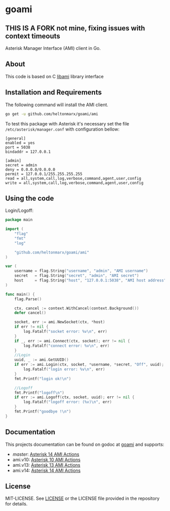 goami
=====
## THIS IS A FORK not mine, fixing issues with context timeouts

Asterisk Manager Interface (AMI) client in Go.

## About
This code is based on C [libami](http://sourceforge.net/projects/amsuite/files/libami/) library interface

## Installation and Requirements

The following command will install the AMI client.

```sh
go get -u github.com/heltonmarx/goami/ami
```

To test this package with Asterisk it's necessary set the file `/etc/asterisk/manager.conf` with configuration bellow:

    [general]
    enabled = yes
    port = 5038
    bindaddr = 127.0.0.1

    [admin]
    secret = admin
    deny = 0.0.0.0/0.0.0.0
    permit = 127.0.0.1/255.255.255.255
    read = all,system,call,log,verbose,command,agent,user,config
    write = all,system,call,log,verbose,command,agent,user,config

## Using the code

Login/Logoff:
```Go
package main

import (
	"flag"
	"fmt"
	"log"

	"github.com/heltonmarx/goami/ami"
)

var (
	username = flag.String("username", "admin", "AMI username")
	secret   = flag.String("secret", "admin", "AMI secret")
	host     = flag.String("host", "127.0.0.1:5038", "AMI host address")
)

func main() {
	flag.Parse()

	ctx, cancel := context.WithCancel(context.Background())
	defer cancel()

	socket, err := ami.NewSocket(ctx, *host)
	if err != nil {
		log.Fatalf("socket error: %v\n", err)
	}
	if _, err := ami.Connect(ctx, socket); err != nil {
		log.Fatalf("connect error: %v\n", err)
	}
	//Login
	uuid, _ := ami.GetUUID()
	if err := ami.Login(ctx, socket, *username, *secret, "Off", uuid); err != nil {
		log.Fatalf("login error: %v\n", err)
	}
	fmt.Printf("login ok!\n")

	//Logoff
	fmt.Printf("logoff\n")
	if err := ami.Logoff(ctx, socket, uuid); err != nil {
		log.Fatalf("logoff error: (%v)\n", err)
	}
	fmt.Printf("goodbye !\n")
}
```

## Documentation

This projects documentation can be found on godoc at [goami](http://godoc.org/github.com/heltonmarx/goami/ami)
and supports:
 - *master*: [Asterisk 14 AMI Actions](https://wiki.asterisk.org/wiki/display/AST/Asterisk+14+AMI+Actions)
 - ami.v10: [Asterisk 10 AMI Actions](https://wiki.asterisk.org/wiki/display/AST/Asterisk+10+AMI+Actions)
 - ami.v13: [Asterisk 13 AMI Actions](https://wiki.asterisk.org/wiki/display/AST/Asterisk+13+AMI+Actions)
 - ami.v14: [Asterisk 14 AMI Actions](https://wiki.asterisk.org/wiki/display/AST/Asterisk+14+AMI+Actions)

## License

MIT-LICENSE. See [LICENSE](https://github.com/heltonmarx/goami/blob/master/LICENSE)
or the LICENSE file provided in the repository for details.
